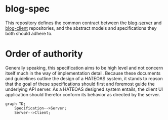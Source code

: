 # blog-spec

This repository defines the common contract between the [blog-server](https://github.com/SikoSoft/blog-server) and [blog-client](https://github.com/SikoSoft/blog-client) repositories, and the abstract models and specifications they both should adhere to.

# Order of authority

Generally speaking, this specification aims to be high level and not concern itself much in the way of implementation detail. Because these documents and guidelines outline the design of a HATEOAS system, it stands to reason that the goal of these specifications should first and foremost guide the underlying API server. As a HATEOAS designed system entails, the client UI application should therefor conform its behavior as directed by the server.

```mermaid
graph TD;
    Specification-->Server;
    Server-->Client;
```
